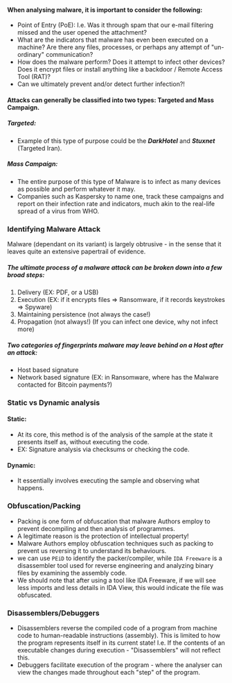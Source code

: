 #### When analysing malware, it is important to consider the following:
- Point of Entry (PoE): I.e. Was it through spam that our e-mail filtering missed and the user opened the attachment?
- What are the indicators that malware has even been executed on a machine? Are there any files, processes, or perhaps any attempt of "un-ordinary" communication?
- How does the malware perform? Does it attempt to infect other devices? Does it encrypt files or install anything like a backdoor / Remote Access Tool (RAT)?
- Can we ultimately prevent and/or detect further infection?!

#### Attacks can generally be classified into two types: Targeted and Mass Campaign.
##### Targeted: 
- Example of this type of purpose could be the ***DarkHotel*** and ***Stuxnet*** (Targeted Iran).
##### Mass Campaign: 
- The entire purpose of this type of Malware is to infect as many devices as possible and perform whatever it may.
- Companies such as Kaspersky to name one, track these campaigns and report on their infection rate and indicators, much akin to the real-life spread of a virus from WHO.

### Identifying Malware Attack
Malware (dependant on its variant) is largely obtrusive - in the sense that it leaves quite an extensive papertrail of evidence.

##### The ultimate process of a malware attack can be broken down into a few broad steps:
1. Delivery (EX: PDF, or a USB)
2. Execution (EX: if it encrypts files => Ransomware, if it records keystrokes => Spyware)
3. Maintaining persistence (not always the case!)
4. Propagation (not always!) (If you can infect one device, why not infect more)

##### Two categories of fingerprints malware may leave behind on a Host after an attack:
- Host based signature 
- Network based signature (EX: in Ransomware, where has the Malware contacted for Bitcoin payments?)

### Static vs Dynamic analysis
#### Static:
- At its core, this method is of the analysis of the sample at the state it presents itself as, without executing the code. 
- EX: Signature analysis via checksums or checking the code.
#### Dynamic:
- It essentially involves executing the sample and observing what happens.

### Obfuscation/Packing
- Packing is one form of obfuscation that malware Authors employ to prevent decompiling and then analysis of programmes.
- A legitimate reason is the protection of intellectual property!
- Malware Authors employ obfuscation techniques such as packing to prevent us reversing it to understand its behaviours.
- we can use `PEiD` to identify the packer/compiler, while `IDA Freeware` is a disassembler tool used for reverse engineering and analyzing binary files by examining the assembly code.
- We should note that after using a tool like IDA Freeware, if we will see less imports and less details in IDA View, this would indicate the file was obfuscated.

### Disassemblers/Debuggers
- Disassemblers reverse the compiled code of a program from machine code to human-readable instructions (assembly). This is limited to how the program represents itself in its current state! I.e. If the contents of an executable changes during execution - "Disassemblers" will not reflect this.
- Debuggers facilitate execution of the program - where the analyser can view the changes made throughout each "step" of the program.
